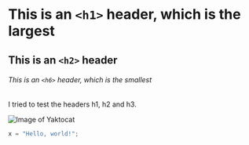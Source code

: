 # This is an `<h1>` header, which is the largest

## This is an `<h2>` header

###### This is an `<h6>` header, which is the smallest


I tried to test the headers h1, h2 and h3.


![Image of Yaktocat](https://octodex.github.com/images/yaktocat.png)


``` python
x = "Hello, world!";
```
